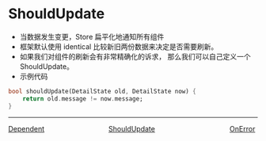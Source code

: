 <!--
 * @Author: zhengyuan
 * @LastEditors: zhengyuan
 * @Description: file content
 * @Date: 2019-04-25 17:28:15
 * @LastEditTime: 2019-04-26 10:06:21
 -->
# ShouldUpdate

-   当数据发生变更，Store 扁平化地通知所有组件
-   框架默认使用 identical 比较新旧两份数据来决定是否需要刷新。
-   如果我们对组件的刷新会有非常精确化的诉求， 那么我们可以自己定义一个 ShouldUpdate。
-   示例代码

```dart
bool shouldUpdate(DetailState old, DetailState now) {
    return old.message != now.message;
}
```
---
<div style="width:100%;height:40px;">
    <a style="width:33%;float:left;" href="./Dependent-cn.md">Dependent</a>
    <a style="width:33%;float:left;text-align:center;" href="./Should-Update-cn.md">ShouldUpdate</a>
    <a style="width:33%;float:left;text-align:right;" href="./On-Error-cn.md">OnError</a>
</div>